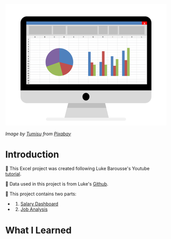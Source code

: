 ![Banner](/banner/accounting-1928237_1280.png)  

*Image by <a href="https://pixabay.com/users/tumisu-148124/?utm_source=link-attribution&utm_medium=referral&utm_campaign=image&utm_content=1928237">Tumisu</a> from <a href="https://pixabay.com//?utm_source=link-attribution&utm_medium=referral&utm_campaign=image&utm_content=1928237">Pixabay</a>*  

# Introduction

:mega: This Excel project was created following Luke Barousse's Youtube [tutorial](https://www.youtube.com/watch?v=pCJ15nGFgVg). 

:dart: Data used in this project is from Luke's [Github](https://github.com/lukebarousse/Excel_Data_Analytics_Course/tree/main).

:gem: This project contains two parts:
- 1. [Salary Dashboard](https://github.com/mchenliu/Excel_Project_Data_Job_Analysis/tree/main/Project1_Salary_Dashboard)
- 2. [Job Analysis](https://github.com/mchenliu/Excel_Project_Data_Job_Analysis/tree/main/Project2_Analysis)


# What I Learned